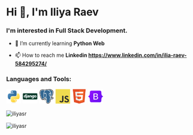 <h1 left="center">Hi 👋, I'm Iliya Raev</h1>
<h3 left="center">I'm interested in Full Stack Development.</h3>

- 🌱 I’m currently learning **Python Web**

- 📫 How to reach me **Linkedin https://www.linkedin.com/in/ilia-raev-584295274/**

<p align="left">
</p>

<h3 align="left">Languages and Tools:</h3>
<p align="left"> 
  <img src="https://github.com/devicons/devicon/blob/v2.14.0/icons/python/python-original.svg" alt="python" width="40" height="40" padding-right:20px;/> 
  <img src="https://github.com/devicons/devicon/blob/v2.14.0/icons/django/django-original.svg" alt="django" width="40" height="40"/> 
  <img src="https://github.com/devicons/devicon/blob/v2.14.0/icons/postgresql/postgresql-original.svg" alt="postgresql" width="40" height="40"/> 
  <img src="https://github.com/devicons/devicon/blob/v2.14.0/icons/javascript/javascript-original.svg" alt="javascript" width="40" height="40"/> 
  <img src="https://github.com/devicons/devicon/blob/v2.14.0/icons/html5/html5-original.svg" alt="html" width="40" height="40"/> 
  <img src="https://github.com/devicons/devicon/blob/v2.14.0/icons/bootstrap/bootstrap-original.svg" alt="bootstrap" width="40" height="40"/> 
</p>

<p><img align="center" src="https://github-readme-stats.vercel.app/api/top-langs?username=iliyasr&show_icons=true&locale=en&layout=compact" alt="iliyasr" /></p>

<p><img align="center" src="https://github-readme-streak-stats.herokuapp.com/?user=iliyasr&" alt="iliyasr" /></p>
